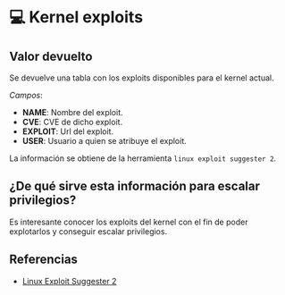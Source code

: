 # 💻 Kernel exploits

## Valor devuelto
Se devuelve una tabla con los exploits disponibles para el kernel actual.

*Campos*:
- **NAME**: Nombre del exploit.
- **CVE**: CVE de dicho exploit.
- **EXPLOIT**: Url del exploit.
- **USER**: Usuario a quien se atribuye el exploit.

La información se obtiene de la herramienta `linux exploit suggester 2`.

## ¿De qué sirve esta información para escalar privilegios?
Es interesante conocer los exploits del kernel con el fin de poder explotarlos y conseguir escalar privilegios.

## Referencias
- [Linux Exploit Suggester 2](https://github.com/jondonas/linux-exploit-suggester-2)

